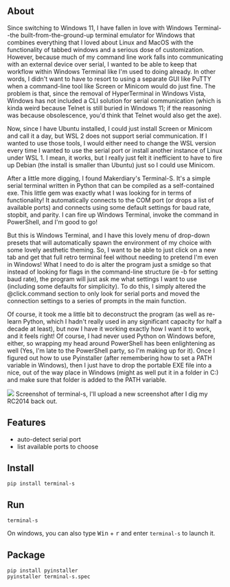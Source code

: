 ## About

Since switching to Windows 11, I have fallen in love with Windows Terminal--the built-from-the-ground-up terminal emulator for Windows that combines everything that I loved about Linux and MacOS with the functionality of tabbed windows and a serious dose of customization. However, because much of my command line work falls into communicating with an external device over serial, I wanted to be able to keep that workflow within Windows Terminal like I'm used to doing already. In other words, I didn't want to have to resort to using a separate GUI like PuTTY when a command-line tool like Screen or Minicom would do just fine. The problem is that, since the removal of HyperTerminal in Windows Vista, Windows has not included a CLI solution for serial communication (which is kinda weird because Telnet is still buried in Windows 11; if the reasoning was because obsolescence, you'd think that Telnet would also get the axe).

Now, since I have Ubuntu installed, I could just install Screen or Minicom and call it a day, but WSL 2 does not support serial communication. If I wanted to use those tools, I would either need to change the WSL version every time I wanted to use the serial port or install another instance of Linux under WSL 1. I mean, it works, but I really just felt it inefficient to have to fire up Debian (the install is smaller than Ubuntu) just so I could use Minicom.

After a little more digging, I found Makerdiary's Terminal-S. It's a simple serial terminal written in Python that can be compiled as a self-contained exe. This little gem was exactly what I was looking for in terms of functionality! It automatically connects to the COM port (or drops a list of available ports) and connects using some default settings for baud rate, stopbit, and parity. I can fire up Windows Terminal, invoke the command in PowerShell, and I'm good to go!

But this is Windows Terminal, and I have this lovely menu of drop-down presets that will automatically spawn the environment of my choice with some lovely aesthetic theming. So, I want to be able to just click on a new tab and get that full retro terminal feel without needing to pretend I'm even in Windows! What I need to do is alter the program just a smidge so that instead of looking for flags in the command-line structure (ie -b for setting baud rate), the program will just ask me what settings I want to use (including some defaults for simplicity). To do this, I simply altered the @click.command section to only look for serial ports and moved the connection settings to a series of prompts in the main function.

Of course, it took me a little bit to deconstruct the program (as well as re-learn Python, which I hadn't really used in any significant capacity for half a decade at least), but now I have it working exactly how I want it to work, and it feels right! Of course, I had never used Python on Windows before, either, so wrapping my head around PowerShell has been enlightening as well (Yes, I'm late to the PowerShell party, so I'm making up for it). Once I figured out how to use Pyinstaller (after remembering how to set a PATH variable in Windows), then I just have to drop the portable EXE file into a nice, out of the way place in Windows (might as well put it in a folder in C:) and make sure that folder is added to the PATH variable.

![](https://user-images.githubusercontent.com/948283/82290238-050e5600-99d9-11ea-9b36-50fb12471e95.png)
Screenshot of terminal-s, I'll upload a new screenshot after I dig my RC2014 back out.


## Features

+ auto-detect serial port
+ list available ports to choose

## Install
```
pip install terminal-s
```

## Run
```
terminal-s
```

On windows, you can also type <kbd>Win</kbd> + <kbd>r</kbd> and enter `terminal-s` to launch it.

## Package
```
pip install pyinstaller
pyinstaller terminal-s.spec
```
